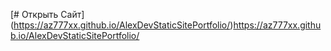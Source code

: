 [# Открыть Сайт]   (https://az777xx.github.io/AlexDevStaticSitePortfolio/)https://az777xx.github.io/AlexDevStaticSitePortfolio/
